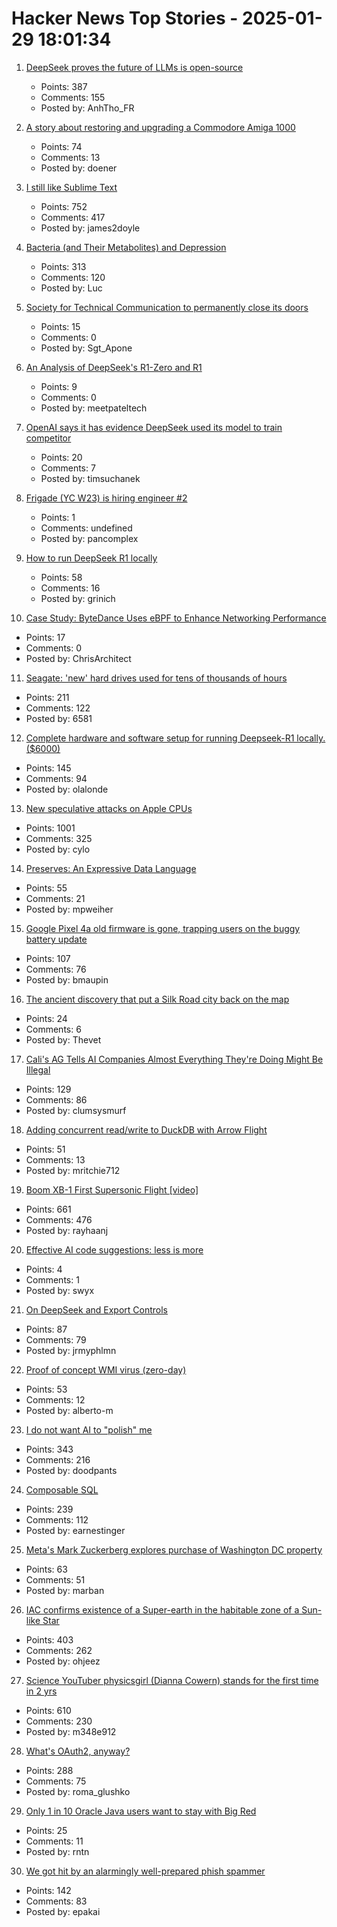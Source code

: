# Hacker News Top Stories - 2025-01-29 18:01:34

1. [DeepSeek proves the future of LLMs is open-source](https://www.getlago.com/blog/deepseek-open-source)
   - Points: 387
   - Comments: 155
   - Posted by: AnhTho_FR

2. [A story about restoring and upgrading a Commodore Amiga 1000](https://celso.io/posts/2025/01/26/the-first-perfect-computer/)
   - Points: 74
   - Comments: 13
   - Posted by: doener

3. [I still like Sublime Text](https://ohdoylerules.com/workflows/why-i-still-like-sublime-text-in-2025/)
   - Points: 752
   - Comments: 417
   - Posted by: james2doyle

4. [Bacteria (and Their Metabolites) and Depression](https://www.science.org/content/blog-post/bacteria-and-their-metabolites-and-depression)
   - Points: 313
   - Comments: 120
   - Posted by: Luc

5. [Society for Technical Communication to permanently close its doors](https://www.stc.org/)
   - Points: 15
   - Comments: 0
   - Posted by: Sgt_Apone

6. [An Analysis of DeepSeek's R1-Zero and R1](https://arcprize.org/blog/r1-zero-r1-results-analysis)
   - Points: 9
   - Comments: 0
   - Posted by: meetpateltech

7. [OpenAI says it has evidence DeepSeek used its model to train competitor](https://www.ft.com/content/a0dfedd1-5255-4fa9-8ccc-1fe01de87ea6)
   - Points: 20
   - Comments: 7
   - Posted by: timsuchanek

8. [Frigade (YC W23) is hiring engineer #2](https://www.ycombinator.com/companies/frigade/jobs/KUwAluN-senior-full-stack-engineer)
   - Points: 1
   - Comments: undefined
   - Posted by: pancomplex

9. [How to run DeepSeek R1 locally](https://workos.com/blog/how-to-run-deepseek-r1-locally)
   - Points: 58
   - Comments: 16
   - Posted by: grinich

10. [Case Study: ByteDance Uses eBPF to Enhance Networking Performance](https://ebpf.foundation/case-study-bytedance-uses-ebpf-to-enhance-networking-performance/)
   - Points: 17
   - Comments: 0
   - Posted by: ChrisArchitect

11. [Seagate: 'new' hard drives used for tens of thousands of hours](https://www.tomshardware.com/pc-components/hdds/german-seagate-customers-say-their-new-hard-drives-were-actually-used-resold-hdds-reportedly-used-for-tens-of-thousands-of-hours)
   - Points: 211
   - Comments: 122
   - Posted by: 6581

12. [Complete hardware and software setup for running Deepseek-R1 locally. ($6000)](https://twitter.com/carrigmat/status/1884244369907278106)
   - Points: 145
   - Comments: 94
   - Posted by: olalonde

13. [New speculative attacks on Apple CPUs](https://predictors.fail/)
   - Points: 1001
   - Comments: 325
   - Posted by: cylo

14. [Preserves: An Expressive Data Language](https://preserves.dev/)
   - Points: 55
   - Comments: 21
   - Posted by: mpweiher

15. [Google Pixel 4a old firmware is gone, trapping users on the buggy battery update](https://www.androidcentral.com/phones/google-pixel-4as-old-firmware-is-gone-trapping-users-on-the-buggy-battery-update)
   - Points: 107
   - Comments: 76
   - Posted by: bmaupin

16. [The ancient discovery that put a Silk Road city back on the map](https://www.bbc.com/travel/article/20250127-one-of-the-last-traders-on-the-silk-road)
   - Points: 24
   - Comments: 6
   - Posted by: Thevet

17. [Cali's AG Tells AI Companies Almost Everything They're Doing Might Be Illegal](https://gizmodo.com/californias-ag-tells-ai-companies-practically-everything-theyre-doing-might-be-illegal-2000555896)
   - Points: 129
   - Comments: 86
   - Posted by: clumsysmurf

18. [Adding concurrent read/write to DuckDB with Arrow Flight](https://www.definite.app/blog/duck-takes-flight)
   - Points: 51
   - Comments: 13
   - Posted by: mritchie712

19. [Boom XB-1 First Supersonic Flight [video]](https://www.youtube.com/watch?v=-qisIViAHwI)
   - Points: 661
   - Comments: 476
   - Posted by: rayhaanj

20. [Effective AI code suggestions: less is more](https://www.qodo.ai/blog/effective-code-suggestions-llms-less-is-more/)
   - Points: 4
   - Comments: 1
   - Posted by: swyx

21. [On DeepSeek and Export Controls](https://darioamodei.com/on-deepseek-and-export-controls)
   - Points: 87
   - Comments: 79
   - Posted by: jrmyphlmn

22. [Proof of concept WMI virus (zero-day)](https://github.com/pulpocaminante/Stuxnet)
   - Points: 53
   - Comments: 12
   - Posted by: alberto-m

23. [I do not want AI to "polish" me](https://thebloggess.com/2025/01/28/no-i-do-not-want-ai-to-polish-me/)
   - Points: 343
   - Comments: 216
   - Posted by: doodpants

24. [Composable SQL](https://borretti.me/article/composable-sql)
   - Points: 239
   - Comments: 112
   - Posted by: earnestinger

25. [Meta's Mark Zuckerberg explores purchase of Washington DC property](https://www.ft.com/content/93109ba4-b779-46dc-8370-0dd871fac82a)
   - Points: 63
   - Comments: 51
   - Posted by: marban

26. [IAC confirms existence of a Super-earth in the habitable zone of a Sun-like Star](https://www.iac.es/en/outreach/news/iac-confirms-existence-super-earth-habitable-zone-sun-star)
   - Points: 403
   - Comments: 262
   - Posted by: ohjeez

27. [Science YouTuber physicsgirl (Dianna Cowern) stands for the first time in 2 yrs](https://www.youtube.com/shorts/2ntx91cOYEc)
   - Points: 610
   - Comments: 230
   - Posted by: m348e912

28. [What's OAuth2, anyway?](https://www.romaglushko.com/blog/whats-aouth2/)
   - Points: 288
   - Comments: 75
   - Posted by: roma_glushko

29. [Only 1 in 10 Oracle Java users want to stay with Big Red](https://www.theregister.com/2025/01/29/only_one_in_ten_oracle/)
   - Points: 25
   - Comments: 11
   - Posted by: rntn

30. [We got hit by an alarmingly well-prepared phish spammer](https://utcc.utoronto.ca/~cks/space/blog/spam/WellPreparedPhishSpammer)
   - Points: 142
   - Comments: 83
   - Posted by: epakai

